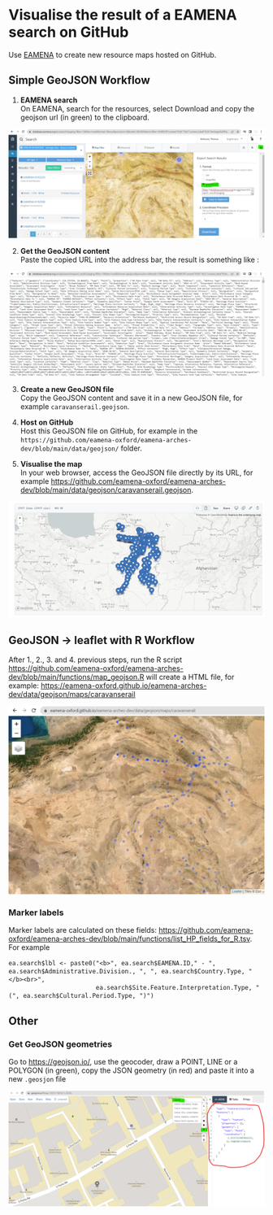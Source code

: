 # Visualise the result of a EAMENA search on GitHub

Use [EAMENA](https://database.eamena.org/) to create new resource maps hosted on GitHub.
## Simple GeoJSON Workflow

1. **EAMENA search**  
On EAMENA, search for the resources, select Download and copy the geojson url (in green) to the clipboard.

![](../../www/geojson-export.png)

2. **Get the GeoJSON content**  
Paste the copied URL into the address bar, the result is something like :

![](../../www/geojson-url.png)

3. **Create a new GeoJSON file**  
Copy the GeoJSON content and save it in a new GeoJSON file, for example `caravanserail.geojson`.

4. **Host on GitHub**  
Host this GeoJSON file on GitHub, for example in the `https://github.com/eamena-oxford/eamena-arches-dev/blob/main/data/geojson/` folder.

5. **Visualise the map**  
In your web browser, access the GeoJSON file directly by its URL, for example https://github.com/eamena-oxford/eamena-arches-dev/blob/main/data/geojson/caravanserail.geojson.
  
![](../../www/geojson-github.png)

## GeoJSON -> leaflet with R Workflow

After 1., 2., 3. and 4. previous steps, run the R script https://github.com/eamena-oxford/eamena-arches-dev/blob/main/functions/map_geojson.R will create a HTML file, for example: https://eamena-oxford.github.io/eamena-arches-dev/data/geojson/maps/caravanserail

![](../../www/geojson-r-leaflet.png)

### Marker labels

Marker labels are calculated on these fields: https://github.com/eamena-oxford/eamena-arches-dev/blob/main/functions/list_HP_fields_for_R.tsv. For example

```
ea.search$lbl <- paste0("<b>", ea.search$EAMENA.ID," - ", ea.search$Administrative.Division., ", ", ea.search$Country.Type, "</b><br>",
                        ea.search$Site.Feature.Interpretation.Type, " (", ea.search$Cultural.Period.Type, ")")
```


## Other

### Get GeoJSON geometries

Go to https://geojson.io/, use the geocoder, draw a POINT, LINE or a POLYGON (in green), copy the JSON geometry (in red) and paste it into a new `.geosjon` file

![](../../www/geojson-io.png)

